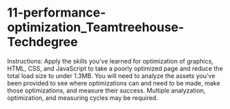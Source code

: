 # 11-performance-optimization_Teamtreehouse-Techdegree

Instructions:
Apply the skills you've learned for optimization of graphics, HTML, CSS, and JavaScript to take a poorly optimized page and reduce the total load size to under 1.3MB. You will need to analyze the assets you've been provided to see where optimizations can and need to be made, make those optimizations, and measure their success. Multiple analyzation, optimization, and measuring cycles may be required.
